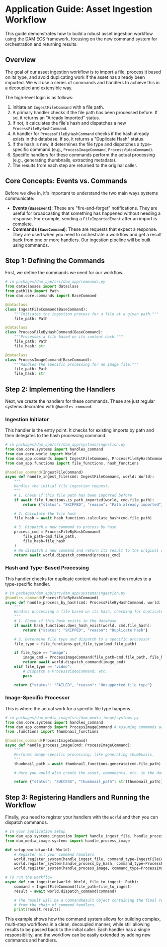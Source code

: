# Application Guide: Asset Ingestion Workflow

This guide demonstrates how to build a robust asset ingestion workflow using the DAM ECS framework, focusing on the new command system for orchestration and returning results.

## Overview

The goal of our asset ingestion workflow is to import a file, process it based on its type, and avoid duplicating work if the asset has already been imported. We will use a series of commands and handlers to achieve this in a decoupled and extensible way.

The high-level logic is as follows:
1.  Initiate an `IngestFileCommand` with a file path.
2.  A primary handler checks if the file path has been processed before. If so, it returns an "Already Imported" status.
3.  If not, it calculates the file's hash and dispatches a new `ProcessFileByHashCommand`.
4.  A handler for `ProcessFileByHashCommand` checks if the hash already exists in the database. If so, it returns a "Duplicate Hash" status.
5.  If the hash is new, it determines the file type and dispatches a type-specific command (e.g., `ProcessImageCommand`, `ProcessVideoCommand`).
6.  Specific handlers for these commands perform the actual processing (e.g., generating thumbnails, extracting metadata).
7.  The results from each step are returned to the original caller.

## Core Concepts: Events vs. Commands

Before we dive in, it's important to understand the two main ways systems communicate:

-   **Events (`BaseEvent`)**: These are "fire-and-forget" notifications. They are useful for broadcasting that something has happened without needing a response. For example, sending a `FileImportedEvent` after an import is complete.
-   **Commands (`BaseCommand`)**: These are requests that expect a response. They are used when you need to orchestrate a workflow and get a result back from one or more handlers. Our ingestion pipeline will be built using commands.

## Step 1: Defining the Commands

First, we define the commands we need for our workflow.

```python
# in packages/dam_app/src/dam_app/commands.py
from dataclasses import dataclass
from pathlib import Path
from dam.core.commands import BaseCommand

@dataclass
class IngestFileCommand(BaseCommand):
    """Initiates the ingestion process for a file at a given path."""
    file_path: Path

@dataclass
class ProcessFileByHashCommand(BaseCommand):
    """Processes a file based on its content hash."""
    file_path: Path
    file_hash: str

@dataclass
class ProcessImageCommand(BaseCommand):
    """Handles the specific processing for an image file."""
    file_path: Path
    file_hash: str
```

## Step 2: Implementing the Handlers

Next, we create the handlers for these commands. These are just regular systems decorated with `@handles_command`.

### Ingestion Initiator

This handler is the entry point. It checks for existing imports by path and then delegates to the hash processing command.

```python
# in packages/dam_app/src/dam_app/systems/ingestion.py
from dam.core.systems import handles_command
from dam.core.world import World
from dam_app.commands import IngestFileCommand, ProcessFileByHashCommand
from dam_app.functions import file_functions, hash_functions

@handles_command(IngestFileCommand)
async def handle_ingest_file(cmd: IngestFileCommand, world: World):
    """
    Handles the initial file ingestion request.
    """
    # 1. Check if this file path has been imported before
    if await file_functions.is_path_imported(world, cmd.file_path):
        return {"status": "SKIPPED", "reason": "Path already imported"}

    # 2. Calculate the file hash
    file_hash = await hash_functions.calculate_hash(cmd.file_path)

    # 3. Dispatch a new command to process by hash
    process_cmd = ProcessFileByHashCommand(
        file_path=cmd.file_path,
        file_hash=file_hash
    )
    # We dispatch a new command and return its result to the original caller
    return await world.dispatch_command(process_cmd)
```

### Hash and Type-Based Processing

This handler checks for duplicate content via hash and then routes to a type-specific handler.

```python
# in packages/dam_app/src/dam_app/systems/ingestion.py
@handles_command(ProcessFileByHashCommand)
async def handle_process_by_hash(cmd: ProcessFileByHashCommand, world: World):
    """
    Handles processing a file based on its hash, checking for duplicates.
    """
    # 1. Check if this hash exists in the database
    if await hash_functions.does_hash_exist(world, cmd.file_hash):
        return {"status": "SKIPPED", "reason": "Duplicate hash"}

    # 2. Determine file type and dispatch to a specific processor
    file_type = file_functions.get_file_type(cmd.file_path)

    if file_type == "image":
        image_cmd = ProcessImageCommand(file_path=cmd.file_path, file_hash=cmd.file_hash)
        return await world.dispatch_command(image_cmd)
    elif file_type == "video":
        # Dispatch a ProcessVideoCommand, etc.
        pass

    return {"status": "FAILED", "reason": "Unsupported file type"}
```

### Image-Specific Processor

This is where the actual work for a specific file type happens.

```python
# in packages/dam_media_image/src/dam_media_image/systems.py
from dam.core.systems import handles_command
from dam_app.commands import ProcessImageCommand # Assuming commands are accessible
from .functions import thumbnail_functions

@handles_command(ProcessImageCommand)
async def handle_process_image(cmd: ProcessImageCommand):
    """
    Performs image-specific processing, like generating thumbnails.
    """
    thumbnail_path = await thumbnail_functions.generate(cmd.file_path)

    # Here you would also create the asset, components, etc. in the database

    return {"status": "SUCCESS", "thumbnail_path": str(thumbnail_path)}
```

## Step 3: Registering Handlers and Running the Workflow

Finally, you need to register your handlers with the `World` and then you can dispatch commands.

```python
# In your application setup
from dam_app.systems.ingestion import handle_ingest_file, handle_process_by_hash
from dam_media_image.systems import handle_process_image

def setup_world(world: World):
    # Register all your command handlers
    world.register_system(handle_ingest_file, command_type=IngestFileCommand)
    world.register_system(handle_process_by_hash, command_type=ProcessFileByHashCommand)
    world.register_system(handle_process_image, command_type=ProcessImageCommand)

# To run the workflow
async def run_ingestion(world: World, file_to_ingest: Path):
    command = IngestFileCommand(file_path=file_to_ingest)
    result = await world.dispatch_command(command)

    # The result will be a CommandResult object containing the final result
    # from the chain of command handlers.
    print(result.results)
```

This example shows how the command system allows for building complex, multi-step workflows in a clean, decoupled manner, while still allowing results to be passed back to the initial caller. Each handler has a single responsibility, and the workflow can be easily extended by adding new commands and handlers.
